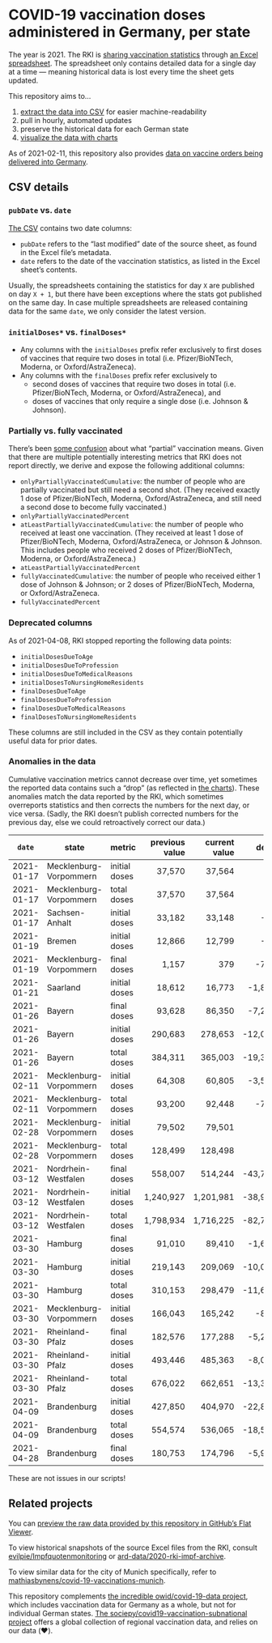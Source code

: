 # COVID-19 vaccination doses administered in Germany, per state

The year is 2021. The RKI is [sharing vaccination statistics](https://www.rki.de/DE/Content/InfAZ/N/Neuartiges_Coronavirus/Daten/Impfquoten-Tab.html) through [an Excel spreadsheet](https://www.rki.de/DE/Content/InfAZ/N/Neuartiges_Coronavirus/Daten/Impfquotenmonitoring.xlsx?__blob=publicationFile). The spreadsheet only contains detailed data for a single day at a time — meaning historical data is lost every time the sheet gets updated.

This repository aims to…

1. [extract the data into CSV](https://github.com/mathiasbynens/covid-19-vaccinations-germany/blob/main/data/data.csv) for easier machine-readability
1. pull in hourly, automated updates
1. preserve the historical data for each German state
1. [visualize the data with charts](https://mathiasbynens.github.io/covid-19-vaccinations-germany/)

As of 2021-02-11, this repository also provides [data on vaccine orders being delivered into Germany](https://github.com/mathiasbynens/covid-19-vaccinations-germany/blob/main/data/deliveries.csv).

## CSV details

### `pubDate` vs. `date`

[The CSV](https://github.com/mathiasbynens/covid-19-vaccinations-germany/blob/main/data/data.csv) contains two date columns:

- `pubDate` refers to the “last modified” date of the source sheet, as found in the Excel file’s metadata.
- `date` refers to the date of the vaccination statistics, as listed in the Excel sheet’s contents.

Usually, the spreadsheets containing the statistics for day `X` are published on day `X + 1`, but there have been exceptions where the stats got published on the same day. In case multiple spreadsheets are released containing data for the same `date`, we only consider the latest version.

### `initialDoses*` vs. `finalDoses*`

- Any columns with the `initialDoses` prefix refer exclusively to first doses of vaccines that require two doses in total (i.e. Pfizer/BioNTech, Moderna, or Oxford/AstraZeneca).
- Any columns with the `finalDoses` prefix refer exclusively to
    - second doses of vaccines that require two doses in total (i.e. Pfizer/BioNTech, Moderna, or Oxford/AstraZeneca), and
    - doses of vaccines that only require a single dose (i.e. Johnson & Johnson).

### Partially vs. fully vaccinated

There’s been [some confusion](https://github.com/mathiasbynens/covid-19-vaccinations-germany/issues/27#issuecomment-829299315) about what “partial” vaccination means. Given that there are multiple potentially interesting metrics that RKI does not report directly, we derive and expose the following additional columns:

- `onlyPartiallyVaccinatedCumulative`: the number of people who are partially vaccinated but still need a second shot. (They received exactly 1 dose of Pfizer/BioNTech, Moderna, Oxford/AstraZeneca, and still need a second dose to become fully vaccinated.)
- `onlyPartiallyVaccinatedPercent`
- `atLeastPartiallyVaccinatedCumulative`: the number of people who received at least one vaccination. (They received at least 1 dose of Pfizer/BioNTech, Moderna, Oxford/AstraZeneca, or Johnson & Johnson. This includes people who received 2 doses of Pfizer/BioNTech, Moderna, or Oxford/AstraZeneca.)
- `atLeastPartiallyVaccinatedPercent`
- `fullyVaccinatedCumulative`: the number of people who received either 1 dose of Johnson & Johnson; or 2 doses of Pfizer/BioNTech, Moderna, or Oxford/AstraZeneca.
- `fullyVaccinatedPercent`

### Deprecated columns

As of 2021-04-08, RKI stopped reporting the following data points:

- `initialDosesDueToAge`
- `initialDosesDueToProfession`
- `initialDosesDueToMedicalReasons`
- `initialDosesToNursingHomeResidents`
- `finalDosesDueToAge`
- `finalDosesDueToProfession`
- `finalDosesDueToMedicalReasons`
- `finalDosesToNursingHomeResidents`

These columns are still included in the CSV as they contain potentially useful data for prior dates.

### Anomalies in the data

Cumulative vaccination metrics cannot decrease over time, yet sometimes the reported data contains such a “drop” (as reflected in [the charts](https://mathiasbynens.github.io/covid-19-vaccinations-germany/)). These anomalies match the data reported by the RKI, which sometimes overreports statistics and then corrects the numbers for the next day, or vice versa. (Sadly, the RKI doesn’t publish corrected numbers for the previous day, else we could retroactively correct our data.)

<!-- START AUTO-UPDATED ANOMALIES SECTION -->
| `date`     | state                  | metric        | previous value | current value |   delta |
| ---------- | ---------------------- | ------------- | -------------: | ------------: | ------: |
| 2021-01-17 | Mecklenburg-Vorpommern | initial doses |         37,570 |        37,564 |      -6 |
| 2021-01-17 | Mecklenburg-Vorpommern | total doses   |         37,570 |        37,564 |      -6 |
| 2021-01-17 | Sachsen-Anhalt         | initial doses |         33,182 |        33,148 |     -34 |
| 2021-01-19 | Bremen                 | initial doses |         12,866 |        12,799 |     -67 |
| 2021-01-19 | Mecklenburg-Vorpommern | final doses   |          1,157 |           379 |    -778 |
| 2021-01-21 | Saarland               | initial doses |         18,612 |        16,773 |  -1,839 |
| 2021-01-26 | Bayern                 | final doses   |         93,628 |        86,350 |  -7,278 |
| 2021-01-26 | Bayern                 | initial doses |        290,683 |       278,653 | -12,030 |
| 2021-01-26 | Bayern                 | total doses   |        384,311 |       365,003 | -19,308 |
| 2021-02-11 | Mecklenburg-Vorpommern | initial doses |         64,308 |        60,805 |  -3,503 |
| 2021-02-11 | Mecklenburg-Vorpommern | total doses   |         93,200 |        92,448 |    -752 |
| 2021-02-28 | Mecklenburg-Vorpommern | initial doses |         79,502 |        79,501 |      -1 |
| 2021-02-28 | Mecklenburg-Vorpommern | total doses   |        128,499 |       128,498 |      -1 |
| 2021-03-12 | Nordrhein-Westfalen    | final doses   |        558,007 |       514,244 | -43,763 |
| 2021-03-12 | Nordrhein-Westfalen    | initial doses |      1,240,927 |     1,201,981 | -38,946 |
| 2021-03-12 | Nordrhein-Westfalen    | total doses   |      1,798,934 |     1,716,225 | -82,709 |
| 2021-03-30 | Hamburg                | final doses   |         91,010 |        89,410 |  -1,600 |
| 2021-03-30 | Hamburg                | initial doses |        219,143 |       209,069 | -10,074 |
| 2021-03-30 | Hamburg                | total doses   |        310,153 |       298,479 | -11,674 |
| 2021-03-30 | Mecklenburg-Vorpommern | initial doses |        166,043 |       165,242 |    -801 |
| 2021-03-30 | Rheinland-Pfalz        | final doses   |        182,576 |       177,288 |  -5,288 |
| 2021-03-30 | Rheinland-Pfalz        | initial doses |        493,446 |       485,363 |  -8,083 |
| 2021-03-30 | Rheinland-Pfalz        | total doses   |        676,022 |       662,651 | -13,371 |
| 2021-04-09 | Brandenburg            | initial doses |        427,850 |       404,970 | -22,880 |
| 2021-04-09 | Brandenburg            | total doses   |        554,574 |       536,065 | -18,509 |
| 2021-04-28 | Brandenburg            | final doses   |        180,753 |       174,796 |  -5,957 |
<!-- END AUTO-UPDATED ANOMALIES SECTION -->

These are not issues in our scripts!

## Related projects

You can [preview the raw data provided by this repository in GitHub’s Flat Viewer](https://flatgithub.com/mathiasbynens/covid-19-vaccinations-germany).

To view historical snapshots of the source Excel files from the RKI, consult [evilpie/Impfquotenmonitoring](https://github.com/evilpie/Impfquotenmonitoring) or [ard-data/2020-rki-impf-archive](https://github.com/ard-data/2020-rki-impf-archive/tree/master/data/0_original).

To view similar data for the city of Munich specifically, refer to [mathiasbynens/covid-19-vaccinations-munich](https://github.com/mathiasbynens/covid-19-vaccinations-munich).

This repository complements [the incredible owid/covid-19-data project](https://github.com/owid/covid-19-data/blob/master/public/data/vaccinations/country_data/Germany.csv), which includes vaccination data for Germany as a whole, but not for individual German states. [The sociepy/covid19-vaccination-subnational project](https://github.com/sociepy/covid19-vaccination-subnational) offers a global collection of regional vaccination data, and relies on our data (❤️).
